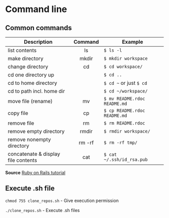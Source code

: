 # Command line

## Common commands

| Description                         | Command              | Example                      |
| ----------------------------------- |:--------------------:| ---------------------------- |
| list contents                       | ls                   | `$ ls -l`                    |
| make directory                      |	mkdir <dirname>      | `$ mkdir workspace`          |
| change directory                    | cd <dirname>	       | `$ cd workspace/`            |
| cd one directory up                 |                      | `$ cd ..`                    |
| cd to home directory                |                      | `$ cd ~` or just `$ cd`      |
| cd to path incl. home dir           |                      | `$ cd ~/workspace/`          |
| move file (rename)                  | mv <source> <target> | `$ mv README.rdoc README.md` |
| copy file                           |	cp <source> <target> | `$ cp README.rdoc README.md` |
| remove file                         |	rm <file>            | `$ rm README.rdoc`           |
| remove empty directory              |	rmdir <directory>	   | `$ rmdir workspace/`         |
| remove nonempty directory           |	rm -rf <directory>   | `$ rm -rf tmp/`              |
| concatenate & display file contents |	cat <file>           | `$ cat ~/.ssh/id_rsa.pub`    |

**Source** [Ruby on Rails tutorial](https://www.railstutorial.org/book/)

## Execute .sh file

`chmod 755 clone_repos.sh` - Give execution permission

`./clone_repos.sh` - Execute .sh files
